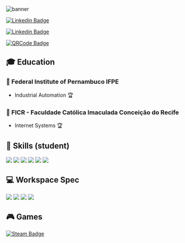 <!--
### Hi there 👋

**GedsonMonteiro/GedsonMonteiro** is a ✨ _special_ ✨ repository because its `README.md` (this file) appears on your GitHub profile.

Here are some ideas to get you started:

- 🔭 I’m currently working on ...
- 🌱 I’m currently learning ...
- 👯 I’m looking to collaborate on ...
- 🤔 I’m looking for help with ...
- 💬 Ask me about ...
- 📫 How to reach me: ...
- 😄 Pronouns: ...
- ⚡ Fun fact: ...
-->
![banner](https://user-images.githubusercontent.com/72584422/100377976-19b75080-2ff1-11eb-946f-89f3aa3ecd3f.jpg)

<!--# :spades: Gedson Monteiro :diamonds:-->

[![Linkedin Badge](https://img.shields.io/badge/LinkedIn-0077B5?style=for-the-badge&logo=linkedin&logoColor=white&link=https://www.linkedin.com/in/gedsonmonteiro/)](https://www.linkedin.com/in/gedsonmonteiro/)

[![Linkedin Badge](https://img.shields.io/badge/Portfolio-B4B9BE?style=for-the-badge&logo=wordpress&logoColor=white&link=https://grmonteiro.com/)](https://grmonteiro.com/)

[![QRCode Badge](https://dyn-qrcode.vercel.app/api?url=https%3A%2F%2Fwww.linkedin.com%2Fin%2Fgedsonmonteiro%2F)](https://www.linkedin.com/in/gedsonmonteiro/)


## :mortar_board: Education

  ### :school: Federal Institute of Pernambuco IFPE
  - Industrial Automation :trophy:

  ### :school: FICR - Faculdade Católica Imaculada Conceição do Recife
  - Internet Systems :trophy:


## :rocket: Skills (student)

<img src="https://img.shields.io/badge/HTML5-E34F26?style=for-the-badge&logo=html5&logoColor=white" /> <img src="https://img.shields.io/badge/CSS3-1572B6?style=for-the-badge&logo=css3&logoColor=white" /> <img src="https://img.shields.io/badge/JavaScript-F7DF1E?style=for-the-badge&logo=javascript&logoColor=black" /> <img src="https://img.shields.io/badge/React-20232A?style=for-the-badge&logo=react&logoColor=61DAFB" /> <img src="https://img.shields.io/badge/Figma-6495ED?style=for-the-badge&logo=figma&logoColor=white" /> <img src="https://img.shields.io/badge/Microsoft_Office-D83B01?style=for-the-badge&logo=microsoft-office&logoColor=white" />


## :computer: Workspace Spec

<img src="https://img.shields.io/badge/NVIDIA-GTX1660-76B900?style=for-the-badge&logo=nvidia&logoColor=white" />
<img src="https://img.shields.io/badge/Intel-Core_i5_6th-0071C5?style=for-the-badge&logo=intel&logoColor=white" />
<img src="https://img.shields.io/badge/Kingston-16Gb-0071C5?style=for-the-badge" />
<img src="https://img.shields.io/badge/Windows-Win10-0078D6?style=for-the-badge&logo=windows&logoColor=white" />


## :video_game: Games

[![Steam Badge](https://img.shields.io/badge/Steam-000000?style=for-the-badge&logo=steam&logoColor=white&link=https://steamcommunity.com/id/gedsonpe)](https://steamcommunity.com/id/gedsonpe)


